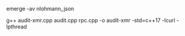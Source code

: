 emerge -av nlohmann_json

g++ audit-xmr.cpp audit.cpp rpc.cpp -o audit-xmr -std=c++17 -lcurl -lpthread
